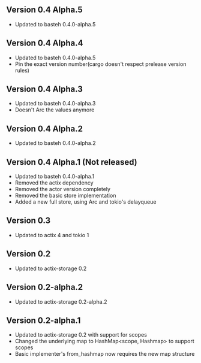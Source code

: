 ## Version 0.4 Alpha.5
- Updated to basteh 0.4.0-alpha.5

## Version 0.4 Alpha.4
- Updated to basteh 0.4.0-alpha.5
- Pin the exact version number(cargo doesn't respect prelease version rules)

## Version 0.4 Alpha.3
- Updated to basteh 0.4.0-alpha.3
- Doesn't Arc the values anymore

## Version 0.4 Alpha.2
- Updated to basteh 0.4.0-alpha.2

## Version 0.4 Alpha.1 (Not released)
- Updated to basteh 0.4.0-alpha.1
- Removed the actix dependency
- Removed the actor version completely
- Removed the basic store implementation
- Added a new full store, using Arc<Mutex> and tokio's delayqueue

## Version 0.3
- Updated to actix 4 and tokio 1

## Version 0.2
- Updated to actix-storage 0.2

## Version 0.2-alpha.2
- Updated to actix-storage 0.2-alpha.2

## Version 0.2-alpha.1
- Updated to actix-storage 0.2 with support for scopes
- Changed the underlying map to HashMap<scope, Hashmap> to support scopes
- Basic implementer's from_hashmap now requires the new map structure
